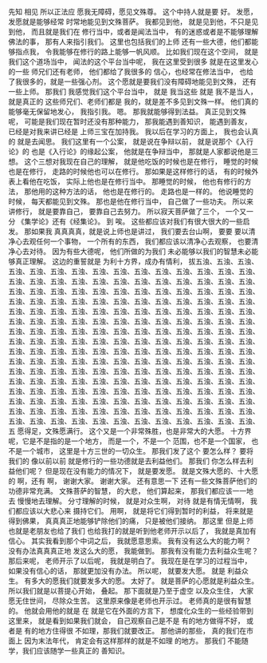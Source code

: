 先知
相见
所以正法应
愿我无障碍，愿见文殊尊。
这个中持人就是要
好。
发愿，发愿就是能够经常
时常地能见到文殊菩萨。
我都见到他，
就是见到他，不只是见到他，
而且就是我们在
修行当中，或者是闻法当中，
有的迷惑或者是不能够理解佛法的事，
那有人来指引我们。
这里也包括我们的上师
还有一些大德，他们都能够指点我，
令我能够在修行的路上能够一帆风顺。
比如我们现在这个空间，
就是我们这个道场当中，
闻法的这个平台当中呢，
我在这里受到很多
就是在这里发心的一些
师兄们还有老师，
他们都给了我很多的
信心，也经常在修法当中，
也给了我很多的，就是一些强心剂。
这个愿就是要我们没有障碍地能见到文殊，
还有一些上师。
那我们
我感觉我们这个平台当中，
就是
我当这些
就是
我不是当人，
就是真正的
这些师兄们、老师们都是
我的，就是差不多见到文殊一样。
他们真的能够毫无保留地发心，
我指引我。
嗯。
那我就能够得到法益。
真正见到文殊呢，
可能是我们现在暂时还没有那种能力，
那我能遇到善知识，
能遇到善友，
已经是对我来讲已经是
上师三宝在加持我。
我以后在学习的方面上，
我也会认真的
就是去闻思。
我们这里有一个公案，
就是说在争辩以前，
就是说那个《入行论》的
也是《入行论》的缘起公案，
他就是在争辩当中，
那就是人家都说他是三想。
这个三想对我现在自己的理解，
就是他吃饭的时候也是在修行，
睡觉的时候也是在修行，
走路的时候他也可以在修行。
那如果是这样修行的话，
有的时候外表上看他在吃饭，
实际上他也是在修行当中。
那睡觉的时候，
他也有修行的方法，
那他用的这种方法的话，
他也是在修行的。
走路也是一样的。
他说睡觉的时候，
每天都能见到文殊。
那也是他在修行当中，
自己做了一些功夫。
所以来讲修行，
就是要靠自己，
要靠自己去努力。
所以寂天菩萨做了三个，
一个又一分
《集学论》还有《经集论》。
到
唉。
这些都应该对我们有很大很大的一些启发。
那如果我
真真真真，就是说上师也是讲过，
我们要去台山啊，
要要
要以清净心去观任何一个事物，
一个所有的东西，
我们都应该以清净心去观察，
也要清净心去对待。
因为有些大德呢，
他们所做的为我们
未必能够以我们的智慧未必能够真正理解。
这边的重誓就是
为利十方界，成办有情利，
拔五浊、五浊、五浊、五浊、五浊、五浊、五浊、五浊、五浊、五浊、五浊、五浊、五浊、五浊、五浊、五浊、五浊、五浊、五浊、五浊、五浊、五浊、五浊、五浊、五浊、五浊、五浊、五浊、五浊、五浊、五浊、五浊、五浊、五浊、五浊、五浊、五浊、五浊、五浊、五浊、五浊、五浊、五浊、五浊、五浊、五浊、五浊、五浊、五浊、五浊、五浊、五浊、五浊、五浊、五浊、五浊、五浊、五浊、五浊、五浊、五浊、五浊、五浊、五浊、五浊、五浊、五浊、五浊、五浊、五浊、五浊、五浊、五浊、五浊、五浊、五浊、五浊、五浊、五浊、五浊、五浊、五浊、五浊、五浊、五浊、五浊、五浊、五浊、五浊、五浊、五浊、五浊、五浊、五浊、五浊、五浊、五浊、五浊、五浊、五浊、五浊、五浊、五浊、五浊、五浊、五浊、五浊、五浊、五浊、五浊、五浊、五浊、五浊、五浊、五浊、五浊、五浊、五浊、五浊、五浊、五浊、五浊、五浊、五浊、五浊、五浊、五浊、五浊、五浊、五浊、五浊、五浊、五浊、五浊、五浊、五浊、五浊、五浊、五浊、五浊、五浊、五浊、五浊、五浊、五浊、五浊、五浊、五浊、五浊、五浊、五浊、五浊、五浊、五浊、五浊、五浊、五浊、五浊、五浊、五浊、五浊、五浊、五浊、五浊、五浊、五浊、五浊、五浊、五浊、五浊、五浊、五浊、五浊、五浊、五浊、五浊、五浊、五浊、五浊、五浊、五浊、五浊、五浊、五浊、五浊、五浊、五浊、五浊、五浊、五浊、五浊、五浊、五浊、五浊、五浊、五
愿得足，文殊愿满行。
这个又是一个非常殊胜，也是非常大的大愿。
十方界呢，它是不是指的是一个地方，
而是一个，不是一个
范围，也不是一个国家，
也不是一个城市，
这里是十方三世的一切众生。
那我们发了这个
要怎么样？
要将我们的
像以前以前
就是修行的一些功德就是去利益他们。
那我们
你怎么样去利益他们呢？
但是现在没有能力的情况下，
就是要发愿。
就是文殊大愿的、十大愿的
啊，还有
啊，
谢谢大家。
谢谢大家。
还有意思一下
还有一些文殊菩萨他们的功德非常充满。
文殊菩萨的智慧，
的大悲，
他们算起来，
那我们都应该一一地去
慢慢地去理解。
分寸理解的时候，
就是对众生啊，
对待
就是有情无情啊，
我们都应该以大悲心来
摄持它们。
用啊，
就是将它们得到暂时的利益，
将来就是得到佛果，
真真真正地能够铲除他们的痛，
只是被他们接纳。
那这里
但是上师也就是老朋友也给了我们
也给我打的就是听到他老师开示以后了，
我就是真加有信心。
其实我看到那个中词之后，
我就愿意思索。
我有没有这么大的能力啊？
没有办法真真真正地
发这么大的愿，
我能做到。
那我有没有能力去利益众生呢？
那后来呢，
老师开示了以后呢，
我就是明白了。
我现在是在学习的过程当中，
如果没有信心的话，
那就更加没有办法。
所以呢，
就要发大愿。
就是
利益众生。
有多大的愿我们就要发多大的愿。
太好了。
就是菩萨的心愿就是利益众生。
所以我们就是以菩提心开始，
叠起。
那下面就是乃至于虚空
以及众生住，
大家愿无住世间，
尽除众生苦。
这里原来像是老师也开示过。
老师真的是很有智慧的。
他就会用他的就是
在
就是它在外面的方言下，
想度化众生的一些经验带到这里来，
就是看到如果我们就会，
自己观察自己是不是
有的地方做得不好，
或者是
有的地方住得很
不如理，那我们就要改正。
那他讲的那些，
真的我们在市面上
因为末法年代，
肯定会有这样那样的就是不如理
的地方。
那我们
不能随学，我们应该随学一些真正的
善知识。